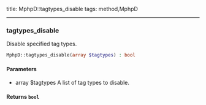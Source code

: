 title: MphpD::tagtypes_disable
tags: method,MphpD

---

<div class="method">
<h3 class="method-name">tagtypes_disable</h3>
<p>Disable specified tag types.<br></p>

```php
MphpD::tagtypes_disable(array $tagtypes) : bool
```

#### Parameters

*  array $tagtypes A list of tag types to disable.


#### Returns `bool`




</div>